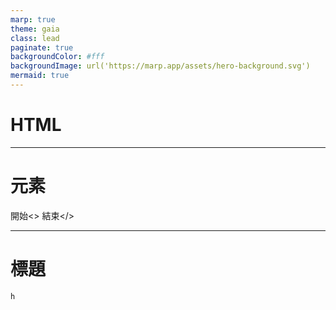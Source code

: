```yaml
---
marp: true
theme: gaia
class: lead
paginate: true
backgroundColor: #fff
backgroundImage: url('https://marp.app/assets/hero-background.svg')
mermaid: true
---
```

# HTML
---

# 元素
開始<>
結束</>

---

# 標題

```html
h